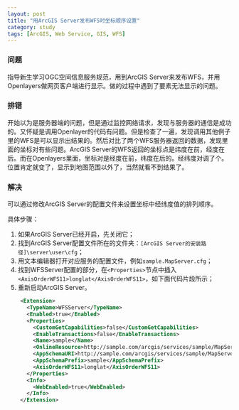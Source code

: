 ```yaml
---
layout: post
title: "用ArcGIS Server发布WFS时坐标顺序设置"
category: study
tags: [ArcGIS, Web Service, GIS, WFS]
---
```


### 问题

指导新生学习OGC空间信息服务规范，用到ArcGIS Server来发布WFS，并用Openlayers做网页客户端进行显示。做的过程中遇到了要素无法显示的问题。

### 排错

开始以为是服务器端的问题，但是通过监控网络请求，发现与服务器的通信是成功的。又怀疑是调用Openlayer的代码有问题。但是检查了一遍，发现调用其他例子里的WFS是可以显示出结果的。然后对比了两个WFS服务器返回的数据，发现里面的坐标对有些问题。ArcGIS Server的WFS返回的坐标点是纬度在前，经度在后。而在Openlayers里面，坐标对是经度在前，纬度在后的。经纬度对调了个。位置肯定就变了，显示到地图范围以外了，当然就看不到结果了。

### 解决

可以通过修改ArcGIS Server的配置文件来设置坐标中经纬度值的排列顺序。

具体步骤：

1.  如果ArcGIS Server已经开启，先关闭它；
2.  找到ArcGIS Server配置文件所在的文件夹：`[ArcGIS Server的安装路径]\server\user\cfg`； 
3.  用文本编辑器打开对应服务的配置文件，例如`sample.MapServer.cfg`；
4.  找到WFSServer配置的部分，在`<Properties>`节点中插入`<AxisOrderWFS11>longlat</AxisOrderWFS11>`，如下面代码片段所示；
5.  重新启动ArcGIS Server。

~~~ XML
    <Extension>
      <TypeName>WFSServer</TypeName>
      <Enabled>true</Enabled>
      <Properties>
        <CustomGetCapabilities>false</CustomGetCapabilities>
        <EnableTransactions>false</EnableTransactions>
        <Name>sample</Name>
        <OnlineResource>http://sample.com/arcgis/services/sample/MapServer/WFSServer</OnlineResource>
        <AppSchemaURI>http://sample.com/arcgis/services/sample/MapServer/WFSServer</AppSchemaURI>
        <AppSchemaPrefix>sample</AppSchemaPrefix>
        <AxisOrderWFS11>longlat</AxisOrderWFS11>
      </Properties>
      <Info>
        <WebEnabled>true</WebEnabled>
      </Info>
    </Extension>
~~~